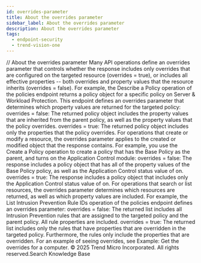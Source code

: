 ```yaml
---
id: overrides-parameter
title: About the overrides parameter
sidebar_label: About the overrides parameter
description: About the overrides parameter
tags:
  - endpoint-security
  - trend-vision-one
---
```


/*<![CDATA[*/ $('#title').html($('meta[name=map-description]').attr('content')); /*]]>*/ About the overrides parameter Many API operations define an overrides parameter that controls whether the response includes only overrides that are configured on the targeted resource (overrides = true), or includes all effective properties -- both overrides and property values that the resource inherits (overrides = false). For example, the Describe a Policy operation of the policies endpoint returns a policy object for a specific policy on Server & Workload Protection. This endpoint defines an overrides parameter that determines which property values are returned for the targeted policy: overrides = false: The returned policy object includes the property values that are inherited from the parent policy, as well as the property values that the policy overrides. overrides = true: The returned policy object includes only the properties that the policy overrides. For operations that create or modify a resource, the overrides parameter applies to the created or modified object that the response contains. For example, you use the Create a Policy operation to create a policy that has the Base Policy as the parent, and turns on the Application Control module: overrides = false: The response includes a policy object that has all of the property values of the Base Policy policy, as well as the Application Control status value of on. overrides = true: The response includes a policy object that includes only the Application Control status value of on. For operations that search or list resources, the overrides parameter determines which resources are returned, as well as which property values are included. For example, the List Intrusion Prevention Rule IDs operation of the policies endpoint defines an overrides parameter: overrides = false: The returned list includes all Intrusion Prevention rules that are assigned to the targeted policy and the parent policy. All rule properties are included. overrides = true: The returned list includes only the rules that have properties that are overridden in the targeted policy. Furthermore, the rules only include the properties that are overridden. For an example of seeing overrides, see Example: Get the overrides for a computer. © 2025 Trend Micro Incorporated. All rights reserved.Search Knowledge Base
